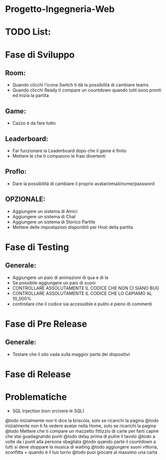 # Progetto-Ingegneria-Web
# TODO List:
# Fase di Sviluppo
## Room:
 * Quando clicchi l'icona Switch ti dà la possibilità di cambiare teams
 * Quando clicchi Ready ti compare un countdown quando tutti sono pronti ed inizia la partita
## Game:
 * Cazzo é da fare tutto
## Leaderboard:
 * Far funzionare la Leaderboard dopo che il game é finito
 * Mettere le che ti compaiono le frasi divertenti 
## Proflo:
 * Dare la possibilitá di cambiare il proprio avatar/email/nome/password
## OPZIONALE:
 * Aggiungere un sistema di Amici
 * Aggiungere un sistema di Chat
 * Aggiungere un sistema di Storico Partite
 * Mettere delle impostazioni disponibili per Host della partita
# Fase di Testing
## Generale:
  * Aggiungere un paio di animazioni di qua e di la
  * Se possibile aggiungere un paio di suoni
  * CONTROLLARE ASSOLUTAMENTE IL CODICE CHE NON CI SIANO BUG
  * CONTROLLARE ASSOLUTAMENTE IL CODICE CHE LO CAPIAMO AL 10_000%
  * controllare che il codice sia accessiible e pulito e pieno di commenti
# Fase di Pre Release
## Generale:
  * Testare che il sito vada sulla maggior parte dei dispositivi
# Fase di Release



# Problematiche
- SQL Injection (non srcivere le SQL)


@todo inizialmente non ti dice la briscola, solo se ricarichi la pagina
@todo inizialmente non ti fa vedere avatar nella Home, solo se ricarichi la pagina
@todo Mettere che ti compare un mazzetto fittizzio di carte per farti capire che stai guadagnando punti
@todo delay prima di pulire il tavolo
@todo a volte da i punti alla persona sbagliata
@todo quando parte il countdown a tutti si deve stoppare la musica di waiting
@todo aggiungere suoni vittoria, sconfitta + quando è il tuo turno
@todo puoi giocare al massimo una carta
